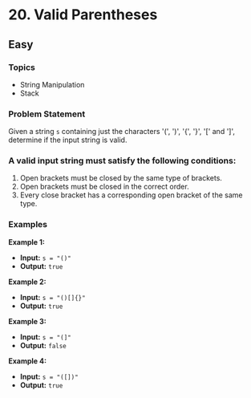 # 20. Valid Parentheses

## Easy

### Topics

- String Manipulation
- Stack

### Problem Statement

Given a string `s` containing just the characters '(', ')', '{', '}', '[' and ']', determine if the input string is valid.

### A valid input string must satisfy the following conditions:

1. Open brackets must be closed by the same type of brackets.
2. Open brackets must be closed in the correct order.
3. Every close bracket has a corresponding open bracket of the same type.

### Examples

**Example 1:**

- **Input:** `s = "()"`
- **Output:** `true`

**Example 2:**

- **Input:** `s = "()[]{}"`
- **Output:** `true`

**Example 3:**

- **Input:** `s = "(]"`
- **Output:** `false`

**Example 4:**

- **Input:** `s = "([])"`
- **Output:** `true`
